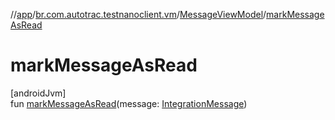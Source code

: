 //[app](../../../index.md)/[br.com.autotrac.testnanoclient.vm](../index.md)/[MessageViewModel](index.md)/[markMessageAsRead](mark-message-as-read.md)

# markMessageAsRead

[androidJvm]\
fun [markMessageAsRead](mark-message-as-read.md)(message: [IntegrationMessage](../../br.com.autotrac.testnanoclient.models/-integration-message/index.md))
